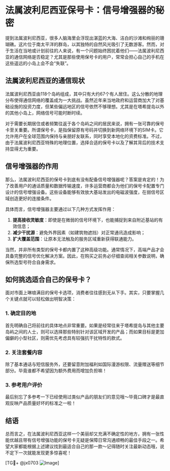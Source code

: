 # 法属波利尼西亚保号卡：信号增强器的秘密

提到法属波利尼西亚，很多人脑海里会浮现出湛蓝的大海、洁白的沙滩和绚丽的珊瑚礁。这片位于南太平洋的群岛，以其独特的自然风光吸引了无数游客。然而，对于生活在当地或计划前往的人来说，有一个问题始终困扰着他们——法属波利尼西亚的通信网络是否稳定？尤其是那些使用保号卡的用户，常常会担心自己的手机在这些遥远的小岛上会不会“失联”。

## 法属波利尼西亚的通信现状

法属波利尼西亚由118个岛屿组成，其中只有大约67个有人居住。这么分散的地理分布使得通信网络的覆盖成为一大挑战。虽然近年来当地政府和运营商加大了对基础设施的投资力度，但某些偏远地区的信号依然不够理想。尤其是在塔希提岛以外的其他小岛上，网络信号可能时断时续。

对于需要长期居住或者频繁往返于各个岛屿之间的居民来说，拥有一张可靠的保号卡至关重要。所谓保号卡，是指保留原有号码并切换到新网络环境下的SIM卡。它允许用户在全球范围内保持与亲朋好友联系，同时享受本地化的资费标准。不过，由于法属波利尼西亚特殊的地理位置，选择合适的保号卡以及了解其背后的技术支持显得尤为重要。

## 信号增强器的作用

那么，法属波利尼西亚的保号卡到底有没有配备信号增强器呢？答案是肯定的！为了改善用户的通话质量和数据传输速度，许多运营商都会为他们的保号卡配置专门设计的信号增强设备。这些设备能够有效放大基站发出的电磁波强度，在弱信号区域创造更好的连接条件。

具体而言，信号增强器主要通过以下几种方式发挥作用：
1. **提高接收灵敏度**：即使是在微弱的信号环境下，也能捕捉到来自附近基站的有效信息；
2. **减少干扰源**：避免外界因素（如建筑物遮挡）对正常通讯造成影响；
3. **扩大覆盖范围**：让原本无法触及的服务区域重新获得联通能力。

当然，并非所有类型的保号卡都内置了这种高级功能。通常情况下，高端产品才会具备完整的信号优化解决方案。因此，在购买之前务必仔细查阅相关参数说明，确保所选型号符合自身需求。

## 如何挑选适合自己的保号卡？

面对市面上琳琅满目的保号卡选项，消费者往往感到无从下手。其实，只要掌握几个关键点就可以轻松做出明智决策：

### 1. 确定目的地
首先明确自己将前往的具体地点非常重要。如果是经常往来于塔希提岛与其他主要岛屿之间的人士，则可以选择那些特别针对该区域开发的产品；而如果目标是更加偏僻的小型社区，则需优先考虑具有较强抗干扰特性的款式。

### 2. 关注套餐内容
除了基本通话与短信服务外，还要留意附加福利如国际漫游权限、流量赠送等细节部分。毕竟谁都不希望因为额外费用而增加负担嘛！

### 3. 参考用户评价
最后别忘了多参考一下已经使用过类似产品的朋友们的意见哦～毕竟口碑才是最直观反映产品质量好坏的标准之一啦！

## 结语

总而言之，在法属波利尼西亚这样一个美丽却又充满不确定性的地方，拥有一张性能优越且带有信号增强功能的保号卡无疑是保障日常沟通顺畅的最佳手段之一。希望大家都能根据上述建议找到最适合自己的那一款～记得随时关注最新动态哦，说不定下一次就能发现更多惊喜呢！

[TG💪+ @jx0703 ![Image](https://github.com/user-attachments/assets/dbca1d08-cadb-493c-b0ec-ad6f7a83f270)]